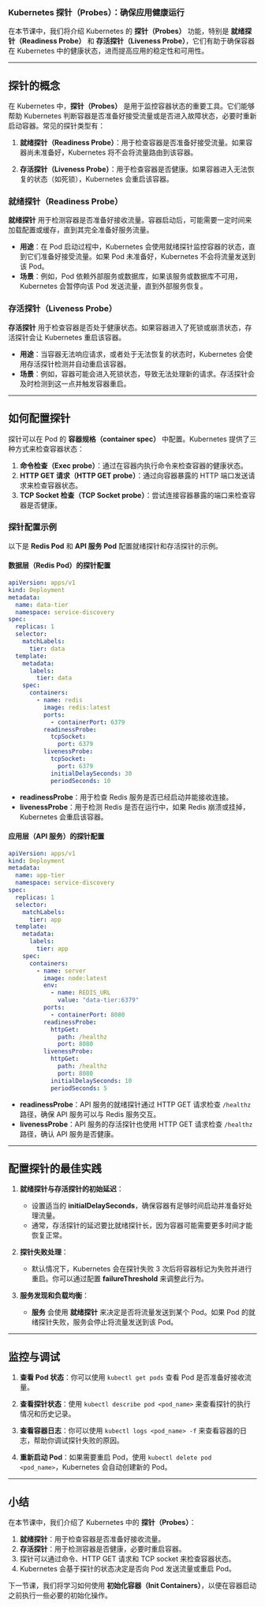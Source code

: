 ### Kubernetes 探针（Probes）：确保应用健康运行

在本节课中，我们将介绍 Kubernetes 的 **探针（Probes）** 功能，特别是 **就绪探针（Readiness Probe）** 和 **存活探针（Liveness Probe）**，它们有助于确保容器在 Kubernetes 中的健康状态，进而提高应用的稳定性和可用性。

---

## 探针的概念

在 Kubernetes 中，**探针（Probes）** 是用于监控容器状态的重要工具。它们能够帮助 Kubernetes 判断容器是否准备好接受流量或是否进入故障状态，必要时重新启动容器。常见的探针类型有：

1. **就绪探针（Readiness Probe）**：用于检查容器是否准备好接受流量。如果容器尚未准备好，Kubernetes 将不会将流量路由到该容器。

2. **存活探针（Liveness Probe）**：用于检查容器是否健康。如果容器进入无法恢复的状态（如死锁），Kubernetes 会重启该容器。

### 就绪探针（Readiness Probe）

**就绪探针** 用于检测容器是否准备好接收流量。容器启动后，可能需要一定时间来加载配置或缓存，直到其完全准备好服务流量。

- **用途**：在 Pod 启动过程中，Kubernetes 会使用就绪探针监控容器的状态，直到它们准备好接受流量。如果 Pod 未准备好，Kubernetes 不会将流量发送到该 Pod。
- **场景**：例如，Pod 依赖外部服务或数据库，如果该服务或数据库不可用，Kubernetes 会暂停向该 Pod 发送流量，直到外部服务恢复。

### 存活探针（Liveness Probe）

**存活探针** 用于检查容器是否处于健康状态。如果容器进入了死锁或崩溃状态，存活探针会让 Kubernetes 重启该容器。

- **用途**：当容器无法响应请求，或者处于无法恢复的状态时，Kubernetes 会使用存活探针检测并自动重启该容器。
- **场景**：例如，容器可能会进入死锁状态，导致无法处理新的请求。存活探针会及时检测到这一点并触发容器重启。

---

## 如何配置探针

探针可以在 Pod 的 **容器规格（container spec）** 中配置。Kubernetes 提供了三种方式来检查容器状态：

1. **命令检查（Exec probe）**：通过在容器内执行命令来检查容器的健康状态。
2. **HTTP GET 请求（HTTP GET probe）**：通过向容器暴露的 HTTP 端口发送请求来检查容器状态。
3. **TCP Socket 检查（TCP Socket probe）**：尝试连接容器暴露的端口来检查容器是否健康。

### 探针配置示例

以下是 **Redis Pod** 和 **API 服务 Pod** 配置就绪探针和存活探针的示例。

#### 数据层（Redis Pod）的探针配置

```yaml
apiVersion: apps/v1
kind: Deployment
metadata:
  name: data-tier
  namespace: service-discovery
spec:
  replicas: 1
  selector:
    matchLabels:
      tier: data
  template:
    metadata:
      labels:
        tier: data
    spec:
      containers:
        - name: redis
          image: redis:latest
          ports:
            - containerPort: 6379
          readinessProbe:
            tcpSocket:
              port: 6379
          livenessProbe:
            tcpSocket:
              port: 6379
            initialDelaySeconds: 30
            periodSeconds: 10
```

- **readinessProbe**：用于检查 Redis 服务是否已经启动并能接收连接。
- **livenessProbe**：用于检测 Redis 是否在运行中，如果 Redis 崩溃或挂掉，Kubernetes 会重启该容器。

#### 应用层（API 服务）的探针配置

```yaml
apiVersion: apps/v1
kind: Deployment
metadata:
  name: app-tier
  namespace: service-discovery
spec:
  replicas: 1
  selector:
    matchLabels:
      tier: app
  template:
    metadata:
      labels:
        tier: app
    spec:
      containers:
        - name: server
          image: node:latest
          env:
            - name: REDIS_URL
              value: "data-tier:6379"
          ports:
            - containerPort: 8080
          readinessProbe:
            httpGet:
              path: /healthz
              port: 8080
          livenessProbe:
            httpGet:
              path: /healthz
              port: 8080
            initialDelaySeconds: 10
            periodSeconds: 5
```

- **readinessProbe**：API 服务的就绪探针通过 HTTP GET 请求检查 `/healthz` 路径，确保 API 服务可以与 Redis 服务交互。
- **livenessProbe**：API 服务的存活探针也使用 HTTP GET 请求检查 `/healthz` 路径，确认 API 服务是否健康。

---

## 配置探针的最佳实践

1. **就绪探针与存活探针的初始延迟**：

   - 设置适当的 **initialDelaySeconds**，确保容器有足够时间启动并准备好处理流量。
   - 通常，存活探针的延迟要比就绪探针长，因为容器可能需要更多时间才能恢复正常。

2. **探针失败处理**：

   - 默认情况下，Kubernetes 会在探针失败 3 次后将容器标记为失败并进行重启。你可以通过配置 **failureThreshold** 来调整此行为。

3. **服务发现和负载均衡**：

   - **服务** 会使用 **就绪探针** 来决定是否将流量发送到某个 Pod。如果 Pod 的就绪探针失败，服务会停止将流量发送到该 Pod。

---

## 监控与调试

1. **查看 Pod 状态**：你可以使用 `kubectl get pods` 查看 Pod 是否准备好接收流量。

2. **查看探针状态**：使用 `kubectl describe pod <pod_name>` 来查看探针的执行情况和历史记录。

3. **查看容器日志**：你可以使用 `kubectl logs <pod_name> -f` 来查看容器的日志，帮助你调试探针失败的原因。

4. **重新启动 Pod**：如果需要重启 Pod，使用 `kubectl delete pod <pod_name>`，Kubernetes 会自动创建新的 Pod。

---

## 小结

在本节课中，我们介绍了 Kubernetes 中的 **探针（Probes）**：

1. **就绪探针**：用于检查容器是否准备好接收流量。
2. **存活探针**：用于检测容器是否健康，必要时重启容器。
3. 探针可以通过命令、HTTP GET 请求和 TCP socket 来检查容器状态。
4. Kubernetes 会基于探针的状态决定是否向 Pod 发送流量或重启 Pod。

下一节课，我们将学习如何使用 **初始化容器（Init Containers）**，以便在容器启动之前执行一些必要的初始化操作。
